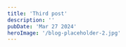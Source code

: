 ```yaml
---
title: 'Third post'
description: ''
pubDate: 'Mar 27 2024'
heroImage: '/blog-placeholder-2.jpg'
---
```

